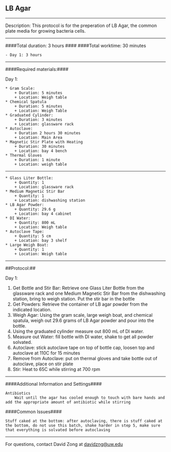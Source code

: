 LB Agar
--------------
- - - - - - - - - - - - - - - - - - - - - - - - - - - - - - - - - - - - - - - - - - - -
Description: This protocol is for the preperation of LB Agar, the common plate media for growing bacteria cells.

- - - - - - - - - - - - - - - - - - - - - - - - - - - - - - - - - - - - - - - - - - - -
####Total duration: 3 hours ####
####Total worktime: 30 minutes

    - Day 1: 3 hours
    
- - - - - - - - - - - - - - - - - - - - - - - - - - - - - - - - - - - - - - - - - - - -

####Required materials:####

Day 1:

	* Gram Scale:
		+ Duration: 5 minutes
		+ Location: Weigh table
	* Chemical Spatula
		+ Duration: 5 minutes
		+ Location: Weigh Table
	* Graduated Cylinder:
		+ Duration: 3 minutes
		+ Location: glassware rack
	* Autoclave:
		+ Duration 2 hours 30 minutes
		+ Location: Main Area
	* Magnetic Stir Plate with Heating
		+ Duration: 30 minutes
		+ Location: bay 4 bench
	* Thermal Gloves
		+ Duration: 1 minute
		+ Location: weigh table
-----------------------------------------------

    * Glass Liter Bottle:
        + Quantity: 1
        + Location: glassware rack
	* Medium Magnetic Stir Bar
		+ Quantity: 1
		+ Location: dishwashing station
    * LB Agar Powder:
        + Quantity: 29.6 g
        + Location: bay 4 cabinet
	* DI Water:
		+ Quantity: 800 mL
		+ Location: Weigh table
	* Autoclave Tape:
		+ Quantity: 5 cm
		+ Location: bay 3 shelf
	* Large Weigh Boat:
		+ Quantity: 1
		+ Location: Weigh table

- - - - - - - - - - - - - - - - - - - - - - - - - - - - - - - - - - - - - - - - - - - - 

##Protocol:##

Day 1:

1. Get Bottle and Stir Bar: Retrieve one Glass Liter Bottle from the glassware rack and one Medium Magnetic Stir Bar from the dishwashing station, bring to weigh station. Put the stir bar in the bottle
2. Get Powders: Retrieve the container of LB agar powder from the indicated location.
3. Weigh Agar: Using the gram scale, large weigh boat, and chemical spatula, weigh out 29.6 grams of LB Agar powder and pour into the bottle.
4. Using the graduated cylinder measure out 800 mL of DI water.
5. Measure out Water: fill bottle with DI water, shake to get all powder solvated.
6. Autoclave: stick autoclave tape on top of bottle cap, loosen top and autoclave at 110C for 15 minutes
7. Remove from Autoclave: put on thermal gloves and take bottle out of autoclave, place on stir plate
8. Stir: Heat to 65C while stirring at 700 rpm


- - - - - - - - - - - - - - - - - - - - - - - - - - - - - - - - - - - - - - - - - - - - 
####Additional Information and Settings####
	
	Antibiotics
		Wait until the agar has cooled enough to touch with bare hands and add the appropriate amount of antibiotic while stirring
    
####Common Issues####

	Stuff caked at the bottom: after autoclaving, there is stuff caked at the bottom, do not use this batch, shake harder in step 5, make sure that everything is solvated before autoclaving


- - - - - - - - - - - - - - - - - - - - - - - - - - - - - - - - - - - - - - - - - - - - 
       
For questions, contact David Zong at davidzng@uw.edu    
